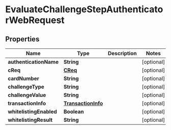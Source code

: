 # EvaluateChallengeStepAuthenticatorWebRequest

## Properties
Name | Type | Description | Notes
------------ | ------------- | ------------- | -------------
**authenticationName** | **String** |  |  [optional]
**cReq** | [**CReq**](CReq.md) |  |  [optional]
**cardNumber** | **String** |  |  [optional]
**challengeType** | **String** |  |  [optional]
**challengeValue** | **String** |  |  [optional]
**transactionInfo** | [**TransactionInfo**](TransactionInfo.md) |  |  [optional]
**whitelistingEnabled** | **Boolean** |  |  [optional]
**whitelistingResult** | **String** |  |  [optional]

